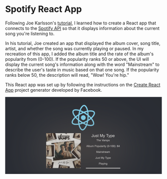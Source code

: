 # Spotify React App
Following Joe Karlsson's [tutorial](https://levelup.gitconnected.com/how-to-build-a-spotify-player-with-react-in-15-minutes-7e01991bc4b6), I learned how to create a React app that connects to the [Spotify API](https://developer.spotify.com/dashboard/applications) so that it displays information about the current song you're listening to. 

In his tutorial, Joe created an app that displayed the album cover, song title, artist, and whether the song was currently playing or paused. In my recreation of this app, I added the album title and the rate of the album's popularity from (0-100). If the popularity ranks 50 or above, the UI will display the current song's information along with the word "Mainstream" to describe the user's taste in music based on that one song. If the popularity ranks below 50, the description will read, "Wow! You're hip."

This React app was set up by following the instructions on the [Create React App](https://github.com/facebook/create-react-app) project generator developed by Facebook.

![Spotify React App](spotify-react-app.png)
